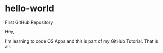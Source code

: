 # hello-world
First GitHub Repository

Hey,

I'm learning to code OS Apps and this is part of my GitHub Tutorial. That is all.
